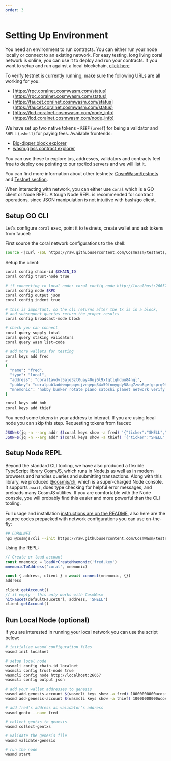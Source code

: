```yaml
---
order: 3
---
```


# Setting Up Environment

You need an environment to run contracts. You can either run your node locally or connect to an
existing network. For easy testing, long living coral network is online, you can use it to deploy and run your
contracts. If you want to setup and run against a local blockchain, [click
here](#run-local-node-optional)

To verify testnet is currently running, make sure the following URLs are all working for you:

- [https://rpc.coralnet.cosmwasm.com/status](https://rpc.coralnet.cosmwasm.com/status)
- [https://faucet.coralnet.cosmwasm.com/status](https://faucet.coralnet.cosmwasm.com/status)
- [https://lcd.coralnet.cosmwasm.com/node_info](https://lcd.coralnet.cosmwasm.com/node_info)

We have set up two native tokens - `REEF` (`ureef`) for being a validator and `SHELL` (`ushell`) for
paying fees.
Available frontends:

- [Big-dipper block explorer](https://bigdipper.coralnet.cosmwasm.com/)
- [wasm.glass contract explorer](https://coralnet.wasm.glass/#)

You can use these to explore txs, addresses, validators and contracts
feel free to deploy one pointing to our rpc/lcd servers and we will list it.

You can find more information about other testnets:
[CosmWasm/testnets](https://github.com/CosmWasm/testnets) and [Testnet
section](./../testnets/testnets.md).

When interacting with network, you can either use `coral` which is a GO client or Node REPL. Altough Node REPL is
recommended for contract operations, since JSON manipulation is not intuitive with bash/go client.

## Setup GO CLI

Let's configure `coral` exec, point it to testnets, create wallet and ask tokens from faucet:

First source the coral network configurations to the shell:

```sh
source <(curl -sSL https://raw.githubusercontent.com/CosmWasm/testnets/master/coralnet/defaults.env)
```

Setup the client:

```sh
coral config chain-id $CHAIN_ID
coral config trust-node true

# if connecting to local node: coral config node http://localhost:26657
coral config node $RPC
coral config output json
coral config indent true

# this is important, so the cli returns after the tx is in a block,
# and subsequent queries return the proper results
coral config broadcast-mode block

# check you can connect
coral query supply total
coral query staking validators
coral query wasm list-code

# add more wallets for testing
coral keys add fred
>
{
  "name": "fred",
  "type": "local",
  "address": "coral1avdvl5aje3zt0uay40uj6l9xtqtlqhduu84nql",
  "pubkey": "coralpub1addwnpepqvcjveqepq34x59fnmygdy58ag7zwu8gefgsprq9th38nxzptpgszc3rkve",
  "mnemonic": "hobby bunker rotate piano satoshi planet network verify else market spring toward pledge turkey tip slim word jaguar congress thumb flag project chalk inspire"
}

coral keys add bob
coral keys add thief
```

You need some tokens in your address to interact. If you are using local node you can skip this
step. Requesting tokens from faucet:

```sh
JSON=$(jq -n --arg addr $(coral keys show -a fred) '{"ticker":"SHELL","address":$addr}') && curl -X POST --header "Content-Type: application/json" --data "$JSON" https://faucet.coralnet.cosmwasm.com/credit
JSON=$(jq -n --arg addr $(coral keys show -a thief) '{"ticker":"SHELL","address":$addr}') && curl -X POST --header "Content-Type: application/json" --data "$JSON" https://faucet.coralnet.cosmwasm.com/credit
```

## Setup Node REPL

Beyond the standard CLI tooling, we have also produced a flexible TypeScript library
[CosmJS](https://github.com/CosmWasm/cosmjs), which runs in Node.js as well as in modern browsers
and handles queries and submitting transactions. Along with this library, we produced
[@cosmjs/cli](https://www.npmjs.com/package/@cosmjs/cli), which is a super-charged Node console. It
supports `await`, does type checking for helpful error messages, and preloads many CosmJS utilities.
If you are comfortable with the Node console, you will probably find this easier and more powerful
than the CLI tooling.

Full usage and installation [instructions are on the
README](https://github.com/CosmWasm/cosmjs/tree/master/packages/cli), also here are the source codes prepacked with
network configurations you can use on-the-fly:

```sh
## CORALNET
npx @cosmjs/cli --init https://raw.githubusercontent.com/CosmWasm/testnets/master/coralnet/cli_helper.ts
```

Using the REPL:

```js
// Create or load account
const mnemonic = loadOrCreateMnemonic('fred.key')
mnemonicToAddress('coral', mnemonic)

const { address, client } = await connect(mnemonic, {})
address

client.getAccount()
// if empty - this only works with CosmWasm
hitFaucet(defaultFaucetUrl, address, 'SHELL')
client.getAccount()
```

## Run Local Node (optional)

If you are interested in running your local network you can use the script below:

```sh
# initialize wasmd configuration files
wasmd init localnet

# setup local node
wasmcli config chain-id localnet
wasmcli config trust-node true
wasmcli config node http://localhost:26657
wasmcli config output json

# add your wallet addresses to genesis
wasmd add-genesis-account $(wasmcli keys show -a fred) 10000000000ucosm,10000000000stake
wasmd add-genesis-account $(wasmcli keys show -a thief) 10000000000ucosm,10000000000stake

# add fred's address as validator's address
wasmd gentx --name fred

# collect gentxs to genesis
wasmd collect-gentxs

# validate the genesis file
wasmd validate-genesis

# run the node
wasmd start
```
